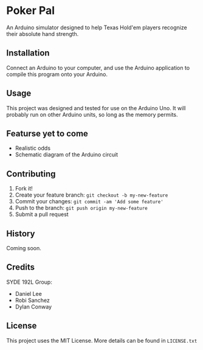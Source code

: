 # Poker Pal

An Arduino simulator designed to help Texas Hold'em players recognize their absolute hand strength.

## Installation

Connect an Arduino to your computer, and use the Arduino application to compile this program onto your Arduino.

## Usage

This project was designed and tested for use on the Arduino Uno. It will probably run on other Arduino units, so long as the memory permits.

## Featurse yet to come

* Realistic odds
* Schematic diagram of the Arduino circuit

## Contributing

1. Fork it!
2. Create your feature branch: `git checkout -b my-new-feature`
3. Commit your changes: `git commit -am 'Add some feature'`
4. Push to the branch: `git push origin my-new-feature`
5. Submit a pull request

## History

Coming soon.

## Credits

SYDE 192L Group:

* Daniel Lee
* Robi Sanchez
* Dylan Conway

## License

This project uses the MIT License. More details can be found in `LICENSE.txt`
